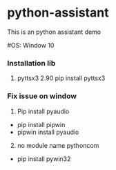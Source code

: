 # python-assistant
This is an python assistant demo

#OS: Window 10

### Installation lib
1. pyttsx3 2.90
pip install pyttsx3

### Fix issue on window
1. Pip install pyaudio
- pip install pipwin
- pipwin install pyaudio

2. no module name pythoncom
- pip install pywin32

